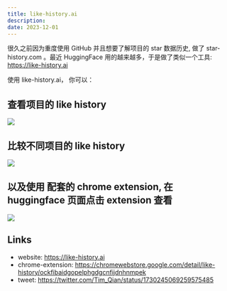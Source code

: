 ```yaml
---
title: like-history.ai
description: 
date: 2023-12-01
---
```


很久之前因为重度使用 GitHub 并且想要了解项目的 star 数据历史, 做了 star-history.com 。最近 HuggingFace 用的越来越多，于是做了类似一个工具: https://like-history.ai

使用 like-history.ai， 你可以：

## 查看项目的 like history
![](https://huggingface.co/spaces/timqian/like-history/resolve/main/public/screenshots/graph.png)

## 比较不同项目的 like history
![](https://huggingface.co/spaces/timqian/like-history/resolve/main/public/screenshots/compare.png)

## 以及使用 配套的 chrome extension, 在 huggingface 页面点击 extension 查看
![](https://huggingface.co/spaces/timqian/like-history/resolve/main/public/screenshots/extension.png)

## Links
- website: https://like-history.ai
- chrome-extension: https://chromewebstore.google.com/detail/like-history/ockfibaidgopelphgdgcnfijdnhnmpek
- tweet: https://twitter.com/Tim_Qian/status/1730245069259575485